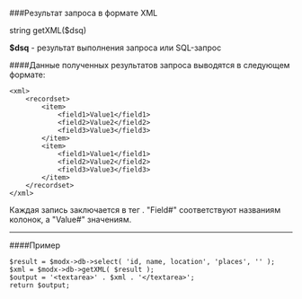 ###Результат запроса в формате XML

string getXML($dsq)

**$dsq** - результат выполнения запроса или SQL-запрос

####Данные полученных результатов запроса выводятся в следующем формате:

	<xml>  
		<recordset>  
			<item>  
				<field1>Value1</field1>  
				<field2>Value2</field2>  
				<field3>Value3</field3>  
			</item>  
			<item>  
				<field1>Value1</field1>  
				<field2>Value2</field2>  
				<field3>Value3</field3>  
			</item>  
		</recordset>  
	</xml>

Каждая запись заключается в тег <item>. "Field#" соответствуют названиям колонок, а "Value#" значениям.

***

####Пример

	$result = $modx->db->select( 'id, name, location', 'places', '' );  
	$xml = $modx->db->getXML( $result );   
	$output = '<textarea>' . $xml . '</textarea>';   
	return $output;